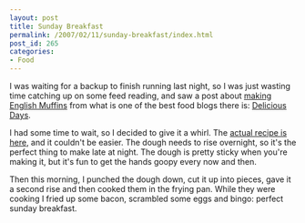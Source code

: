 ```yaml
---
layout: post
title: Sunday Breakfast
permalink: /2007/02/11/sunday-breakfast/index.html
post_id: 265
categories: 
- Food
---
```


 I was waiting for a backup to finish running last night, so I was just wasting time catching up on some feed reading, and saw a post about <a href="http://www.deliciousdays.com/archives/2007/02/10/someone-has-nibbled-at-my-bread-web-bites/">making English Muffins</a> from what is one of the best food blogs there is: <a href="http://www.deliciousdays.com">Delicious Days</a>.

I had some time to wait, so I decided to give it a whirl. The <a href="http://winosandfoodies.typepad.com/my_weblog/2005/06/english_muffins.html">actual recipe is here</a>, and it couldn't be easier. The dough needs to rise overnight, so it's the perfect thing to make late at night. The dough is pretty sticky when you're making it, but it's fun to get the hands goopy every now and then.

Then this morning, I punched the dough down, cut it up into pieces, gave it a second rise and then cooked them in the frying pan. While they were cooking I fried up some bacon, scrambled some eggs and bingo: perfect sunday breakfast.

